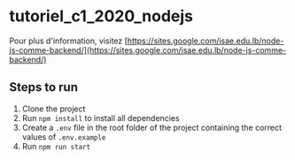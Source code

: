 # **tutoriel_c1_2020_nodejs**
Pour plus d'information, visitez [https://sites.google.com/isae.edu.lb/node-js-comme-backend/](https://sites.google.com/isae.edu.lb/node-js-comme-backend/)
## Steps to run
1. Clone the project
2. Run `npm install` to install all dependencies
3. Create a `.env` file in the root folder of the project containing the correct values of `.env.example`
4. Run `npm run start`
